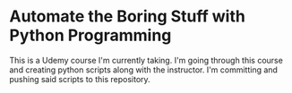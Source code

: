 # Automate the Boring Stuff with Python Programming

This is a Udemy course I'm currently taking.
I'm going through this course and creating python scripts along with the instructor. I'm committing and pushing said scripts to this repository.
